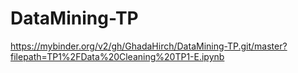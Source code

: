 # DataMining-TP
https://mybinder.org/v2/gh/GhadaHirch/DataMining-TP.git/master?filepath=TP1%2FData%20Cleaning%20TP1-E.ipynb
